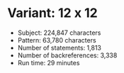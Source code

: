 # Variant: 12 x 12

<!-- %% svg-grid: none -->

* Subject: 224,847 characters
* Pattern: 63,780 characters
* Number of statements: 1,813
* Number of backreferences: 3,338
* Run time: 29 minutes
